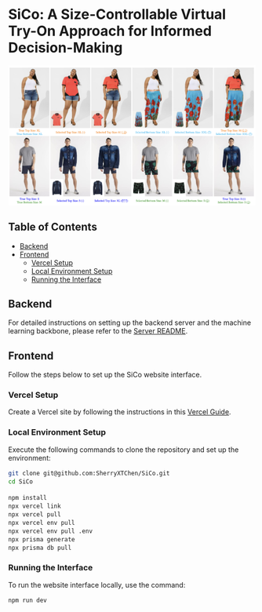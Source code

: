 # SiCo: A Size-Controllable Virtual Try-On Approach for Informed Decision-Making

![Teaser Image](https://github.com/SherryXTChen/SiCo/blob/0922fdf15af7942ae67ac72d07bf0f03add0ee16/assets/teaser.png)

## Table of Contents
- [Backend](#backend)
- [Frontend](#frontend)
  - [Vercel Setup](#vercel-setup)
  - [Local Environment Setup](#local-environment-setup)
  - [Running the Interface](#running-the-interface)

## Backend

For detailed instructions on setting up the backend server and the machine learning backbone, please refer to the [Server README](https://github.com/SherryXTChen/SiCo/blob/3204a1450467a7a70bb02937d6fc0c0d39019fb8/README_server.md).

## Frontend

Follow the steps below to set up the SiCo website interface.

### Vercel Setup

Create a Vercel site by following the instructions in this [Vercel Guide](https://medium.com/@hikmohadetunji/hosting-your-first-website-on-vercel-a-step-by-step-guide-95061f1ca687).

### Local Environment Setup

Execute the following commands to clone the repository and set up the environment:

```bash
git clone git@github.com:SherryXTChen/SiCo.git
cd SiCo

npm install
npx vercel link
npx vercel pull
npx vercel env pull
npx vercel env pull .env
npx prisma generate
npx prisma db pull
```

### Running the Interface

To run the website interface locally, use the command:

```bash
npm run dev
```
